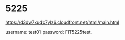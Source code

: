 # 5225

https://d3dw7xudc7ylz6.cloudfront.net/html/main.html

username: test01
password: FIT5225test.